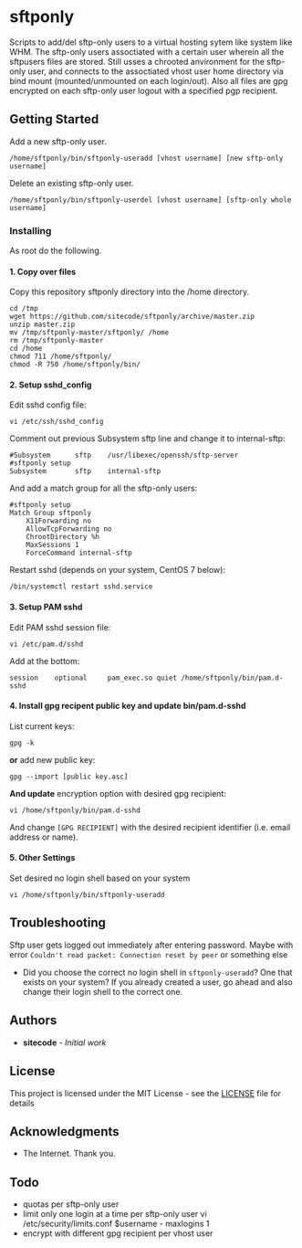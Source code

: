 # sftponly	

Scripts to add/del sftp-only users to a virtual hosting sytem like system like WHM. The sftp-only users assoctiated with a certain user wherein all the sftpusers files are stored. Still usses a chrooted anvironment for the sftp-only user, and connects to the assoctiated vhost user home directory via bind mount (mounted/unmounted on each login/out). Also all files are gpg encrypted on each sftp-only user logout with a specified pgp recipient.

## Getting Started

Add a new sftp-only user.

```
/home/sftponly/bin/sftponly-useradd [vhost username] [new sftp-only username]
```

Delete an existing sftp-only user.

```
/home/sftponly/bin/sftponly-userdel [vhost username] [sftp-only whole username]
```

### Installing

As root do the following.

#### 1. Copy over files

Copy this repository sftponly directory into the /home directory.

```
cd /tmp
wget https://github.com/sitecode/sftponly/archive/master.zip
unzip master.zip
mv /tmp/sftponly-master/sftponly/ /home
rm /tmp/sftponly-master
cd /home
chmod 711 /home/sftponly/
chmod -R 750 /home/sftponly/bin/
```

#### 2. Setup sshd_config

Edit sshd config file:

```
vi /etc/ssh/sshd_config
```

Comment out previous Subsystem sftp line and change it to internal-sftp:

```
#Subsystem      sftp    /usr/libexec/openssh/sftp-server
#sftponly setup
Subsystem       sftp    internal-sftp
```

And add a match group for all the sftp-only users:

```
#sftponly setup
Match Group sftponly
	X11Forwarding no
	AllowTcpForwarding no
	ChrootDirectory %h
	MaxSessions 1
	ForceCommand internal-sftp
```

Restart sshd (depends on your system, CentOS 7 below):

```
/bin/systemctl restart sshd.service
```

#### 3. Setup PAM sshd

Edit PAM sshd session file:

```
vi /etc/pam.d/sshd
```

Add at the bottom:

```
session    optional     pam_exec.so quiet /home/sftponly/bin/pam.d-sshd
```

#### 4. Install gpg recipent public key and update bin/pam.d-sshd

List current keys:

```
gpg -k
```

**or** add new public key:

```
gpg --import [public key.asc]
```

**And update** encryption option with desired gpg recipient:

```
vi /home/sftponly/bin/pam.d-sshd
```

And change `[GPG RECIPIENT]` with the desired recipient identifier (i.e. email address or name).

#### 5. Other Settings

Set desired no login shell based on your system

```
vi /home/sftponly/bin/sftponly-useradd
```

## Troubleshooting

Sftp user gets logged out immediately after entering password. Maybe with error `Couldn't read packet: Connection reset by peer` or something else

* Did you choose the correct no login shell in `sftponly-useradd`? One that exists on your system? If you already created a user, go ahead and also change their login shell to the correct one.

## Authors

* **sitecode** - *Initial work*

## License

This project is licensed under the MIT License - see the [LICENSE](LICENSE) file for details

## Acknowledgments

* The Internet. Thank you.

## Todo

* quotas per sftp-only user
* limit only one login at a time per sftp-only user
vi /etc/security/limits.conf
        $username           -       maxlogins       1   
* encrypt with different gpg recipient per vhost user
